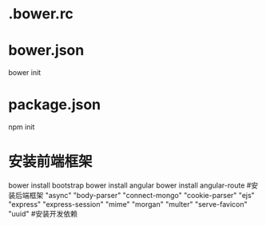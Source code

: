 # .bower.rc
# bower.json
bower init
# package.json
npm init
# 安装前端框架
bower install bootstrap
bower install angular
bower install angular-route
#安装后端框架
"async"
"body-parser"
"connect-mongo"
"cookie-parser"
"ejs"
"express"
"express-session"
"mime"
"morgan"
"multer"
"serve-favicon"
"uuid"
#安装开发依赖





